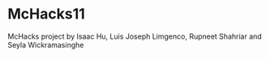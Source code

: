 # McHacks11
McHacks project by Isaac Hu, Luis Joseph Limgenco, Rupneet Shahriar and Seyla Wickramasinghe
